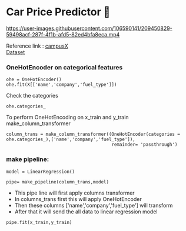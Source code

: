 # Car Price Predictor :car:


https://user-images.githubusercontent.com/106590141/209450829-59498acf-287f-4f1b-afd5-82ed4bfa8eca.mp4








Reference link : [campusX](https://youtu.be/iRCaMnR_bpA) <br>
[Dataset](https://github.com/rajtilakls2510/car_price_predictor/blob/master/quikr_car.csv)

### OneHotEncoder on categorical features
```
ohe = OneHotEncoder()
ohe.fit(X[['name','company','fuel_type']])
```
Check the categories
```
ohe.categories_
```
To perform OneHotEncoding on x_train and y_train
make_column_transformer
```
column_trans = make_column_transformer((OneHotEncoder(categories = ohe.categories_),['name','company','fuel_type']),
                                        remainder= 'passthrough')
```
### make pipeline:
```
model = LinearRegression()
```
```
pipe= make_pipeline(column_trans,model)
```
- This pipe line will first apply columns transformer
- In columns_trans first this will apply OneHotEncoder
- Then these columns ['name','company','fuel_type'] will transform 
- After that it will send the all data to linear regression model

```
pipe.fit(x_train,y_train)
```






